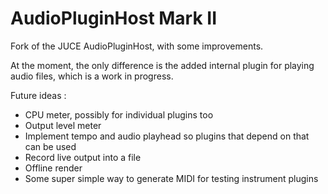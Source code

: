 # AudioPluginHost Mark II

Fork of the JUCE AudioPluginHost, with some improvements.

At the moment, the only difference is the added internal plugin for playing 
audio files, which is a work in progress.

Future ideas :
- CPU meter, possibly for individual plugins too
- Output level meter
- Implement tempo and audio playhead so plugins that depend on that can be used
- Record live output into a file
- Offline render
- Some super simple way to generate MIDI for testing instrument plugins
